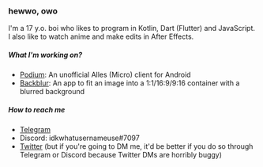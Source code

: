 ### hewwo, owo

I'm a 17 y.o. boi who likes to program in Kotlin, Dart (Flutter) and JavaScript. I also like to watch anime and make edits in After Effects.

##### What I'm working on?

- [Podium](https://github.com/idkwhatusernameuse/Podium): An unofficial Alles (Micro) client for Android
- [Backblur](https://github.com/idkwhatusernameuse/Backblur): An app to fit an image into a 1:1/16:9/9:16 container with a blurred background

##### How to reach me

- [Telegram](https://t.me/idkwhatusernameuse)
- Discord: idkwhatusernameuse#7097
- [Twitter](https://twitter.com/idkwuu) (but if you're going to DM me, it'd be better if you do so through Telegram or Discord because Twitter DMs are horribly buggy)

